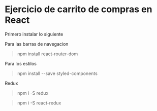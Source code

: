# Ejercicio de carrito de compras en React

Primero instalar lo siguiente 

Para las barras de navegacion
>npm install react-router-dom

Para los estilos
>npm install --save styled-components

Redux

>npm i -S redux

>npm i -S react-redux
